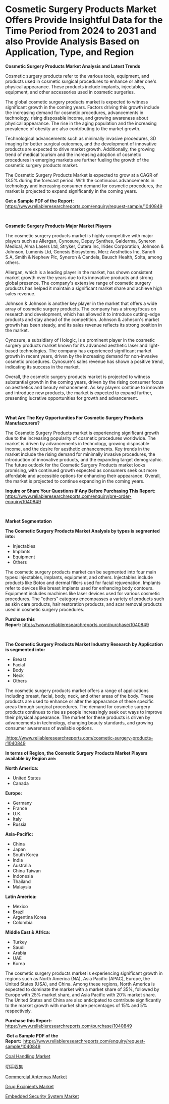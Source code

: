 <p><h1>Cosmetic Surgery Products Market Offers Provide Insightful Data for the Time Period from 2024 to 2031 and also Provide Analysis Based on Application, Type, and Region</h1></p><p><strong>Cosmetic Surgery Products Market Analysis and Latest Trends</strong></p>
<p><p>Cosmetic surgery products refer to the various tools, equipment, and products used in cosmetic surgical procedures to enhance or alter one's physical appearance. These products include implants, injectables, equipment, and other accessories used in cosmetic surgeries.</p><p>The global cosmetic surgery products market is expected to witness significant growth in the coming years. Factors driving this growth include the increasing demand for cosmetic procedures, advancements in technology, rising disposable income, and growing awareness about physical appearance. The rise in the aging population and the increasing prevalence of obesity are also contributing to the market growth.</p><p>Technological advancements such as minimally invasive procedures, 3D imaging for better surgical outcomes, and the development of innovative products are expected to drive market growth. Additionally, the growing trend of medical tourism and the increasing adoption of cosmetic procedures in emerging markets are further fueling the growth of the cosmetic surgery products market.</p><p>The Cosmetic Surgery Products Market is expected to grow at a CAGR of 13.5% during the forecast period. With the continuous advancements in technology and increasing consumer demand for cosmetic procedures, the market is projected to expand significantly in the coming years.</p></p>
<p><strong>Get a Sample PDF of the Report:&nbsp;</strong> <a href="https://www.reliableresearchreports.com/enquiry/request-sample/1040849">https://www.reliableresearchreports.com/enquiry/request-sample/1040849</a></p>
<p>&nbsp;</p>
<p><strong>Cosmetic Surgery Products Major Market Players</strong></p>
<p><p>The cosmetic surgery products market is highly competitive with major players such as Allergan, Cynosure, Depuy Synthes, Galderma, Syneron Medical, Alma Lasers Ltd, Stryker, Cutera Inc, Iridex Corporation, Johnson & Johnson, Lumenis Ltd, Genesis Biosystems, Merz Aesthetics Inc, Sanofi S.A, Smith & Nephew Plc, Syneron & Candela, Bausch Health, Solta, among others.</p><p>Allergan, which is a leading player in the market, has shown consistent market growth over the years due to its innovative products and strong global presence. The company's extensive range of cosmetic surgery products has helped it maintain a significant market share and achieve high sales revenue.</p><p>Johnson & Johnson is another key player in the market that offers a wide array of cosmetic surgery products. The company has a strong focus on research and development, which has allowed it to introduce cutting-edge products and stay ahead of the competition. Johnson & Johnson's market growth has been steady, and its sales revenue reflects its strong position in the market.</p><p>Cynosure, a subsidiary of Hologic, is a prominent player in the cosmetic surgery products market known for its advanced aesthetic laser and light-based technologies. The company has experienced significant market growth in recent years, driven by the increasing demand for non-invasive cosmetic procedures. Cynosure's sales revenue has shown a positive trend, indicating its success in the market.</p><p>Overall, the cosmetic surgery products market is projected to witness substantial growth in the coming years, driven by the rising consumer focus on aesthetics and beauty enhancement. As key players continue to innovate and introduce new products, the market is expected to expand further, presenting lucrative opportunities for growth and advancement.</p></p>
<p>&nbsp;</p>
<p><strong>What Are The Key Opportunities For Cosmetic Surgery Products Manufacturers?</strong></p>
<p><p>The Cosmetic Surgery Products market is experiencing significant growth due to the increasing popularity of cosmetic procedures worldwide. The market is driven by advancements in technology, growing disposable income, and the desire for aesthetic enhancements. Key trends in the market include the rising demand for minimally invasive procedures, the introduction of innovative products, and the expanding target demographic. The future outlook for the Cosmetic Surgery Products market looks promising, with continued growth expected as consumers seek out more affordable and accessible options for enhancing their appearance. Overall, the market is projected to continue expanding in the coming years.</p></p>
<p><strong>Inquire or Share Your Questions If Any Before Purchasing This Report:</strong> <a href="https://www.reliableresearchreports.com/enquiry/pre-order-enquiry/1040849">https://www.reliableresearchreports.com/enquiry/pre-order-enquiry/1040849</a></p>
<p>&nbsp;</p>
<p><strong>Market Segmentation</strong></p>
<p><strong>The Cosmetic Surgery Products Market Analysis by types is segmented into:</strong></p>
<p><ul><li>Injectables</li><li>Implants</li><li>Equipment</li><li>Others</li></ul></p>
<p><p>The cosmetic surgery products market can be segmented into four main types: injectables, implants, equipment, and others. Injectables include products like Botox and dermal fillers used for facial rejuvenation. Implants refer to devices like breast implants used for enhancing body contours. Equipment includes machines like laser devices used for various cosmetic procedures. The "others" category encompasses a variety of products such as skin care products, hair restoration products, and scar removal products used in cosmetic surgery procedures.</p></p>
<p><strong>Purchase this Report:&nbsp;</strong><a href="https://www.reliableresearchreports.com/purchase/1040849">https://www.reliableresearchreports.com/purchase/1040849</a></p>
<p>&nbsp;</p>
<p><strong>The Cosmetic Surgery Products Market Industry Research by Application is segmented into:</strong></p>
<p><ul><li>Breast</li><li>Facial</li><li>Body</li><li>Neck</li><li>Others</li></ul></p>
<p><p>The cosmetic surgery products market offers a range of applications including breast, facial, body, neck, and other areas of the body. These products are used to enhance or alter the appearance of these specific areas through surgical procedures. The demand for cosmetic surgery products continues to rise as people increasingly seek out ways to improve their physical appearance. The market for these products is driven by advancements in technology, changing beauty standards, and growing consumer awareness of available options.</p></p>
<p><a href="https://www.reliableresearchreports.com/cosmetic-surgery-products-r1040849">&nbsp;https://www.reliableresearchreports.com/cosmetic-surgery-products-r1040849</a></p>
<p><strong>In terms of Region, the Cosmetic Surgery Products Market Players available by Region are:</strong></p>
<p>
    <p> <strong> North America: </strong>
        <ul>
            <li>United States</li>
            <li>Canada</li>
        </ul>
        </p> 
    <p> <strong> Europe: </strong>
        <ul>
            <li>Germany</li>
            <li>France</li>
            <li>U.K.</li>
            <li>Italy</li>
            <li>Russia</li>
        </ul>
        </p> 
    <p> <strong> Asia-Pacific: </strong>
        <ul>
            <li>China</li>
            <li>Japan</li>
            <li>South Korea</li>
            <li>India</li>
            <li>Australia</li>
            <li>China Taiwan</li>
            <li>Indonesia</li>
            <li>Thailand</li>
            <li>Malaysia</li>
        </ul>
        </p> 
    <p> <strong> Latin America: </strong>
        <ul>
            <li>Mexico</li>
            <li>Brazil</li>
            <li>Argentina Korea</li>
            <li>Colombia</li>
        </ul>
        </p> 
    <p> <strong> Middle East & Africa: </strong>
        <ul>
            <li>Turkey</li>
            <li>Saudi</li>
            <li>Arabia</li>
            <li>UAE</li>
            <li>Korea</li>
        </ul>
    </p>
    </p>
<p><p>The cosmetic surgery products market is experiencing significant growth in regions such as North America (NA), Asia Pacific (APAC), Europe, the United States (USA), and China. Among these regions, North America is expected to dominate the market with a market share of 35%, followed by Europe with 25% market share, and Asia Pacific with 20% market share. The United States and China are also anticipated to contribute significantly to the market growth with market share percentages of 15% and 5% respectively.</p></p>
<p><strong>Purchase this Report: </strong><a href="https://www.reliableresearchreports.com/purchase/1040849">https://www.reliableresearchreports.com/purchase/1040849</a></p>
<p>&nbsp;<strong>Get a Sample PDF of the Report:&nbsp;&nbsp;</strong><a href="https://www.reliableresearchreports.com/enquiry/request-sample/1040849">https://www.reliableresearchreports.com/enquiry/request-sample/1040849</a></p>
<p><strong></strong></p>
<p><p><a href="https://github.com/jodemen/Market-Research-Report-List-2/blob/main/coal-handling-market.md">Coal Handling Market</a></p><p><a href="https://medium.com/@colbu56546/%E5%88%87%E6%89%8B%E5%8F%8E%E9%9B%86%E5%B8%82%E5%A0%B4%E3%81%AE%E5%B1%95%E6%9C%9B-%E6%A5%AD%E7%95%8C%E6%A6%82%E8%A6%81%E3%81%A8%E4%BA%88%E6%B8%AC-2024%E5%B9%B4%E3%81%8B%E3%82%892031%E5%B9%B4-c560a5a5cd79">切手収集</a></p><p><a href="https://github.com/Sarissaschmalingtr6fz2739/Market-Research-Report-List-2/blob/main/commercial-antennas-market.md">Commercial Antennas Market</a></p><p><a href="https://www.linkedin.com/pulse/analyzing-drug-excipients-market-global-industry-perspective-naqhe">Drug Excipients Market</a></p><p><a href="https://www.linkedin.com/pulse/embedded-security-system-market-size-reveals-best-marketing-rezbe">Embedded Security System Market</a></p></p>